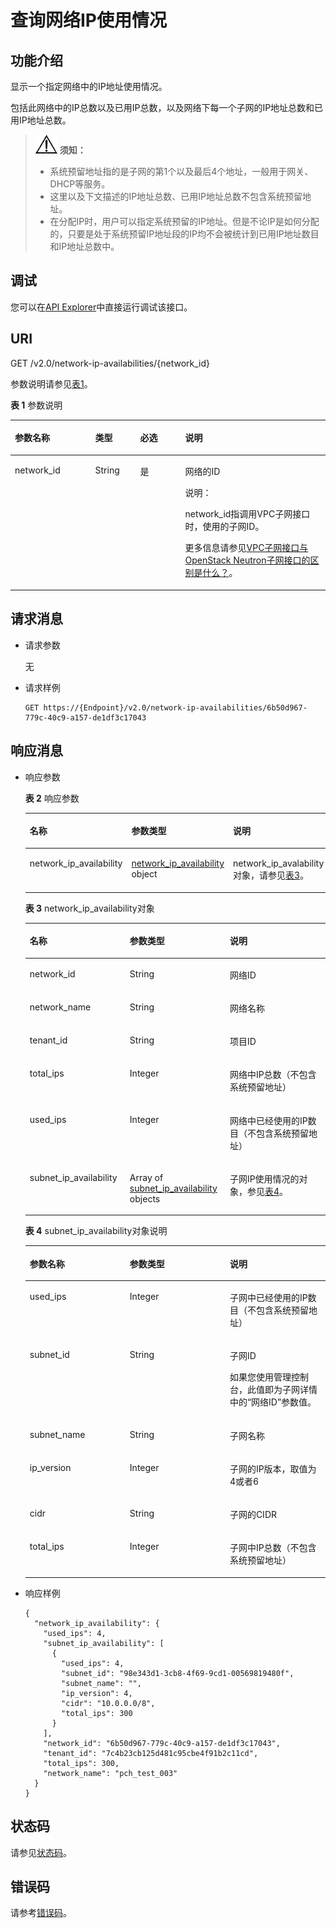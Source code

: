 # 查询网络IP使用情况<a name="vpc_natworkip_0001"></a>

## 功能介绍<a name="section1398541881511"></a>

显示一个指定网络中的IP地址使用情况。

包括此网络中的IP总数以及已用IP总数，以及网络下每一个子网的IP地址总数和已用IP地址总数。

>![](public_sys-resources/icon-notice.gif) **须知：** 
>-   系统预留地址指的是子网的第1个以及最后4个地址，一般用于网关、DHCP等服务。
>-   这里以及下文描述的IP地址总数、已用IP地址总数不包含系统预留地址。
>-   在分配IP时，用户可以指定系统预留的IP地址。但是不论IP是如何分配的，只要是处于系统预留IP地址段的IP均不会被统计到已用IP地址数目和IP地址总数中。

## 调试<a name="section1062181918110"></a>

您可以在[API Explorer](https://apiexplorer.developer.huaweicloud.com/apiexplorer/doc?product=VPC&version=v2&api=ShowNetworkIpAvailabilities)中直接运行调试该接口。

## URI<a name="section5633932181719"></a>

GET /v2.0/network-ip-availabilities/\{network\_id\}

参数说明请参见[表1](#table38148684)。

**表 1**  参数说明

<a name="table38148684"></a>
<table><thead align="left"><tr id="row7162954"><th class="cellrowborder" valign="top" width="25.507449255074494%" id="mcps1.2.5.1.1"><p id="p43328398"><a name="p43328398"></a><a name="p43328398"></a>参数名称</p>
</th>
<th class="cellrowborder" valign="top" width="14.288571142885711%" id="mcps1.2.5.1.2"><p id="p19939379"><a name="p19939379"></a><a name="p19939379"></a>类型</p>
</th>
<th class="cellrowborder" valign="top" width="14.288571142885711%" id="mcps1.2.5.1.3"><p id="p4477025"><a name="p4477025"></a><a name="p4477025"></a>必选</p>
</th>
<th class="cellrowborder" valign="top" width="45.91540845915409%" id="mcps1.2.5.1.4"><p id="p27094719"><a name="p27094719"></a><a name="p27094719"></a>说明</p>
</th>
</tr>
</thead>
<tbody><tr id="row47188597"><td class="cellrowborder" valign="top" width="25.507449255074494%" headers="mcps1.2.5.1.1 "><p id="p64180012"><a name="p64180012"></a><a name="p64180012"></a>network_id</p>
</td>
<td class="cellrowborder" valign="top" width="14.288571142885711%" headers="mcps1.2.5.1.2 "><p id="p31198475"><a name="p31198475"></a><a name="p31198475"></a>String</p>
</td>
<td class="cellrowborder" valign="top" width="14.288571142885711%" headers="mcps1.2.5.1.3 "><p id="p44048571"><a name="p44048571"></a><a name="p44048571"></a>是</p>
</td>
<td class="cellrowborder" valign="top" width="45.91540845915409%" headers="mcps1.2.5.1.4 "><p id="p11164516"><a name="p11164516"></a><a name="p11164516"></a>网络的ID</p>
<div class="note" id="note1627715018489"><a name="note1627715018489"></a><a name="note1627715018489"></a><span class="notetitle"> 说明： </span><div class="notebody"><p id="p18394827144819"><a name="p18394827144819"></a><a name="p18394827144819"></a>network_id指调用VPC子网接口时，使用的子网ID。</p>
<p id="p022213016569"><a name="p022213016569"></a><a name="p022213016569"></a>更多信息请参见<a href="VPC子网接口与OpenStack-Neutron子网接口的区别是什么.md">VPC子网接口与OpenStack Neutron子网接口的区别是什么？</a>。</p>
</div></div>
</td>
</tr>
</tbody>
</table>

## 请求消息<a name="section447915459203"></a>

-   请求参数

    无

-   请求样例

    ```
    GET https://{Endpoint}/v2.0/network-ip-availabilities/6b50d967-779c-40c9-a157-de1df3c17043
    ```


## 响应消息<a name="section752610492226"></a>

-   响应参数

    **表 2**  响应参数

    <a name="table966523163317"></a>
    <table><thead align="left"><tr id="row966563103315"><th class="cellrowborder" valign="top" width="33.333333333333336%" id="mcps1.2.4.1.1"><p id="p866615363313"><a name="p866615363313"></a><a name="p866615363313"></a>名称</p>
    </th>
    <th class="cellrowborder" valign="top" width="33.333333333333336%" id="mcps1.2.4.1.2"><p id="p8666143153316"><a name="p8666143153316"></a><a name="p8666143153316"></a>参数类型</p>
    </th>
    <th class="cellrowborder" valign="top" width="33.333333333333336%" id="mcps1.2.4.1.3"><p id="p66667320335"><a name="p66667320335"></a><a name="p66667320335"></a>说明</p>
    </th>
    </tr>
    </thead>
    <tbody><tr id="row1166619314334"><td class="cellrowborder" valign="top" width="33.333333333333336%" headers="mcps1.2.4.1.1 "><p id="p176661383319"><a name="p176661383319"></a><a name="p176661383319"></a>network_ip_availability</p>
    </td>
    <td class="cellrowborder" valign="top" width="33.333333333333336%" headers="mcps1.2.4.1.2 "><p id="p58982550406"><a name="p58982550406"></a><a name="p58982550406"></a><a href="#table4952133061113">network_ip_availability</a> object</p>
    </td>
    <td class="cellrowborder" valign="top" width="33.333333333333336%" headers="mcps1.2.4.1.3 "><p id="p666612311331"><a name="p666612311331"></a><a name="p666612311331"></a>network_ip_avalability对象，请参见<a href="#table4952133061113">表3</a>。</p>
    </td>
    </tr>
    </tbody>
    </table>

    **表 3**  network\_ip\_availability对象

    <a name="table4952133061113"></a>
    <table><thead align="left"><tr id="row59521030171119"><th class="cellrowborder" valign="top" width="33.333333333333336%" id="mcps1.2.4.1.1"><p id="p109521330171118"><a name="p109521330171118"></a><a name="p109521330171118"></a>名称</p>
    </th>
    <th class="cellrowborder" valign="top" width="33.333333333333336%" id="mcps1.2.4.1.2"><p id="p20952113013119"><a name="p20952113013119"></a><a name="p20952113013119"></a>参数类型</p>
    </th>
    <th class="cellrowborder" valign="top" width="33.333333333333336%" id="mcps1.2.4.1.3"><p id="p79525309113"><a name="p79525309113"></a><a name="p79525309113"></a>说明</p>
    </th>
    </tr>
    </thead>
    <tbody><tr id="row17952113001111"><td class="cellrowborder" valign="top" width="33.333333333333336%" headers="mcps1.2.4.1.1 "><p id="p18952103061110"><a name="p18952103061110"></a><a name="p18952103061110"></a>network_id</p>
    </td>
    <td class="cellrowborder" valign="top" width="33.333333333333336%" headers="mcps1.2.4.1.2 "><p id="p9954103081111"><a name="p9954103081111"></a><a name="p9954103081111"></a>String</p>
    </td>
    <td class="cellrowborder" valign="top" width="33.333333333333336%" headers="mcps1.2.4.1.3 "><p id="p16954130171120"><a name="p16954130171120"></a><a name="p16954130171120"></a>网络ID</p>
    </td>
    </tr>
    <tr id="row19954133091119"><td class="cellrowborder" valign="top" width="33.333333333333336%" headers="mcps1.2.4.1.1 "><p id="p11954193013117"><a name="p11954193013117"></a><a name="p11954193013117"></a>network_name</p>
    </td>
    <td class="cellrowborder" valign="top" width="33.333333333333336%" headers="mcps1.2.4.1.2 "><p id="p195413091117"><a name="p195413091117"></a><a name="p195413091117"></a>String</p>
    </td>
    <td class="cellrowborder" valign="top" width="33.333333333333336%" headers="mcps1.2.4.1.3 "><p id="p19541130111110"><a name="p19541130111110"></a><a name="p19541130111110"></a>网络名称</p>
    </td>
    </tr>
    <tr id="row159543309110"><td class="cellrowborder" valign="top" width="33.333333333333336%" headers="mcps1.2.4.1.1 "><p id="p1295443001116"><a name="p1295443001116"></a><a name="p1295443001116"></a>tenant_id</p>
    </td>
    <td class="cellrowborder" valign="top" width="33.333333333333336%" headers="mcps1.2.4.1.2 "><p id="p18954430201118"><a name="p18954430201118"></a><a name="p18954430201118"></a>String</p>
    </td>
    <td class="cellrowborder" valign="top" width="33.333333333333336%" headers="mcps1.2.4.1.3 "><p id="p10487112"><a name="p10487112"></a><a name="p10487112"></a>项目ID</p>
    </td>
    </tr>
    <tr id="row13954730161115"><td class="cellrowborder" valign="top" width="33.333333333333336%" headers="mcps1.2.4.1.1 "><p id="p39551930121112"><a name="p39551930121112"></a><a name="p39551930121112"></a>total_ips</p>
    </td>
    <td class="cellrowborder" valign="top" width="33.333333333333336%" headers="mcps1.2.4.1.2 "><p id="p179551630111114"><a name="p179551630111114"></a><a name="p179551630111114"></a>Integer</p>
    </td>
    <td class="cellrowborder" valign="top" width="33.333333333333336%" headers="mcps1.2.4.1.3 "><p id="p119559304119"><a name="p119559304119"></a><a name="p119559304119"></a>网络中IP总数（不包含系统预留地址）</p>
    </td>
    </tr>
    <tr id="row295553016117"><td class="cellrowborder" valign="top" width="33.333333333333336%" headers="mcps1.2.4.1.1 "><p id="p59551830161120"><a name="p59551830161120"></a><a name="p59551830161120"></a>used_ips</p>
    </td>
    <td class="cellrowborder" valign="top" width="33.333333333333336%" headers="mcps1.2.4.1.2 "><p id="p14955113081119"><a name="p14955113081119"></a><a name="p14955113081119"></a>Integer</p>
    </td>
    <td class="cellrowborder" valign="top" width="33.333333333333336%" headers="mcps1.2.4.1.3 "><p id="p17955193011112"><a name="p17955193011112"></a><a name="p17955193011112"></a>网络中已经使用的IP数目（不包含系统预留地址）</p>
    </td>
    </tr>
    <tr id="row6955830121114"><td class="cellrowborder" valign="top" width="33.333333333333336%" headers="mcps1.2.4.1.1 "><p id="p19955103061116"><a name="p19955103061116"></a><a name="p19955103061116"></a>subnet_ip_availability</p>
    </td>
    <td class="cellrowborder" valign="top" width="33.333333333333336%" headers="mcps1.2.4.1.2 "><p id="p1239241812243"><a name="p1239241812243"></a><a name="p1239241812243"></a>Array of <a href="#table110015141519">subnet_ip_availability</a> objects</p>
    </td>
    <td class="cellrowborder" valign="top" width="33.333333333333336%" headers="mcps1.2.4.1.3 "><p id="p1395513031116"><a name="p1395513031116"></a><a name="p1395513031116"></a>子网IP使用情况的对象，参见<a href="#table110015141519">表4</a>。</p>
    </td>
    </tr>
    </tbody>
    </table>

    **表 4**  subnet\_ip\_availability对象说明

    <a name="table110015141519"></a>
    <table><thead align="left"><tr id="row5101145151518"><th class="cellrowborder" valign="top" width="33.33%" id="mcps1.2.4.1.1"><p id="p610120518150"><a name="p610120518150"></a><a name="p610120518150"></a>参数名称</p>
    </th>
    <th class="cellrowborder" valign="top" width="33.33%" id="mcps1.2.4.1.2"><p id="p10101105171513"><a name="p10101105171513"></a><a name="p10101105171513"></a>参数类型</p>
    </th>
    <th class="cellrowborder" valign="top" width="33.339999999999996%" id="mcps1.2.4.1.3"><p id="p5101145151519"><a name="p5101145151519"></a><a name="p5101145151519"></a>说明</p>
    </th>
    </tr>
    </thead>
    <tbody><tr id="row12101751141514"><td class="cellrowborder" valign="top" width="33.33%" headers="mcps1.2.4.1.1 "><p id="p110185111151"><a name="p110185111151"></a><a name="p110185111151"></a>used_ips</p>
    </td>
    <td class="cellrowborder" valign="top" width="33.33%" headers="mcps1.2.4.1.2 "><p id="p9102155131519"><a name="p9102155131519"></a><a name="p9102155131519"></a>Integer</p>
    </td>
    <td class="cellrowborder" valign="top" width="33.339999999999996%" headers="mcps1.2.4.1.3 "><p id="p21021251151518"><a name="p21021251151518"></a><a name="p21021251151518"></a>子网中已经使用的IP数目（不包含系统预留地址）</p>
    </td>
    </tr>
    <tr id="row10967175517178"><td class="cellrowborder" valign="top" width="33.33%" headers="mcps1.2.4.1.1 "><p id="p12968105517179"><a name="p12968105517179"></a><a name="p12968105517179"></a>subnet_id</p>
    </td>
    <td class="cellrowborder" valign="top" width="33.33%" headers="mcps1.2.4.1.2 "><p id="p4968175511716"><a name="p4968175511716"></a><a name="p4968175511716"></a>String</p>
    </td>
    <td class="cellrowborder" valign="top" width="33.339999999999996%" headers="mcps1.2.4.1.3 "><p id="p17968175591718"><a name="p17968175591718"></a><a name="p17968175591718"></a>子网ID</p>
    <p id="p82911057135216"><a name="p82911057135216"></a><a name="p82911057135216"></a>如果您使用管理控制台，此值即为子网详情中的“网络ID”参数值。</p>
    </td>
    </tr>
    <tr id="row172761838198"><td class="cellrowborder" valign="top" width="33.33%" headers="mcps1.2.4.1.1 "><p id="p42761137197"><a name="p42761137197"></a><a name="p42761137197"></a>subnet_name</p>
    </td>
    <td class="cellrowborder" valign="top" width="33.33%" headers="mcps1.2.4.1.2 "><p id="p7276735198"><a name="p7276735198"></a><a name="p7276735198"></a>String</p>
    </td>
    <td class="cellrowborder" valign="top" width="33.339999999999996%" headers="mcps1.2.4.1.3 "><p id="p19276193141915"><a name="p19276193141915"></a><a name="p19276193141915"></a>子网名称</p>
    </td>
    </tr>
    <tr id="row28750203194"><td class="cellrowborder" valign="top" width="33.33%" headers="mcps1.2.4.1.1 "><p id="p128759204193"><a name="p128759204193"></a><a name="p128759204193"></a>ip_version</p>
    </td>
    <td class="cellrowborder" valign="top" width="33.33%" headers="mcps1.2.4.1.2 "><p id="p987532012194"><a name="p987532012194"></a><a name="p987532012194"></a>Integer</p>
    </td>
    <td class="cellrowborder" valign="top" width="33.339999999999996%" headers="mcps1.2.4.1.3 "><p id="p168761720161914"><a name="p168761720161914"></a><a name="p168761720161914"></a>子网的IP版本，取值为4或者6</p>
    </td>
    </tr>
    <tr id="row1247822162114"><td class="cellrowborder" valign="top" width="33.33%" headers="mcps1.2.4.1.1 "><p id="p047815214214"><a name="p047815214214"></a><a name="p047815214214"></a>cidr</p>
    </td>
    <td class="cellrowborder" valign="top" width="33.33%" headers="mcps1.2.4.1.2 "><p id="p1647820252111"><a name="p1647820252111"></a><a name="p1647820252111"></a>String</p>
    </td>
    <td class="cellrowborder" valign="top" width="33.339999999999996%" headers="mcps1.2.4.1.3 "><p id="p1147842182113"><a name="p1147842182113"></a><a name="p1147842182113"></a>子网的CIDR</p>
    </td>
    </tr>
    <tr id="row18913174252716"><td class="cellrowborder" valign="top" width="33.33%" headers="mcps1.2.4.1.1 "><p id="p19141942112712"><a name="p19141942112712"></a><a name="p19141942112712"></a>total_ips</p>
    </td>
    <td class="cellrowborder" valign="top" width="33.33%" headers="mcps1.2.4.1.2 "><p id="p209141142102720"><a name="p209141142102720"></a><a name="p209141142102720"></a>Integer</p>
    </td>
    <td class="cellrowborder" valign="top" width="33.339999999999996%" headers="mcps1.2.4.1.3 "><p id="p13914942152716"><a name="p13914942152716"></a><a name="p13914942152716"></a>子网中IP总数（不包含系统预留地址）</p>
    </td>
    </tr>
    </tbody>
    </table>

-   响应样例

    ```
    {
      "network_ip_availability": {
        "used_ips": 4,
        "subnet_ip_availability": [
          {
            "used_ips": 4,
            "subnet_id": "98e343d1-3cb8-4f69-9cd1-00569819480f",
            "subnet_name": "",
            "ip_version": 4,
            "cidr": "10.0.0.0/8",
            "total_ips": 300
          }
        ],
        "network_id": "6b50d967-779c-40c9-a157-de1df3c17043",
        "tenant_id": "7c4b23cb125d481c95cbe4f91b2c11cd",
        "total_ips": 300,
        "network_name": "pch_test_003"
      }
    }
    ```


## 状态码<a name="section31981619"></a>

请参见[状态码](状态码.md)。

## 错误码<a name="section85821649202813"></a>

请参考[错误码](错误码.md)。

